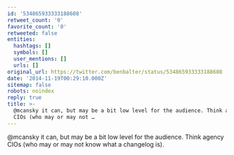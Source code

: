 ```yaml
---
id: '534865933333188608'
retweet_count: '0'
favorite_count: '0'
retweeted: false
entities:
  hashtags: []
  symbols: []
  user_mentions: []
  urls: []
original_url: https://twitter.com/benbalter/status/534865933333188608
date: '2014-11-19T00:29:10.000Z'
sitemap: false
robots: noindex
reply: true
title: >-
  @mcansky it can, but may be a bit low level for the audience. Think agency
  CIOs (who may or may not …
---
```


@mcansky it can, but may be a bit low level for the audience. Think agency CIOs (who may or may not know what a changelog is).
